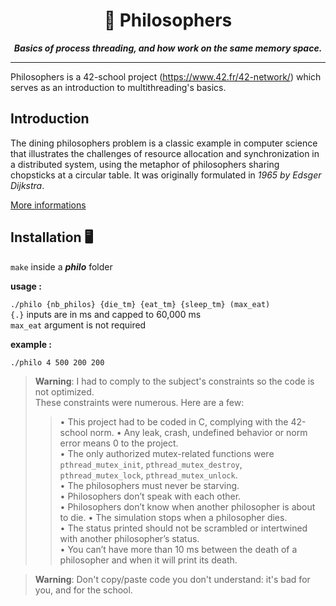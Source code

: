 <h1 align="center">
	📖 Philosophers
</h1>

<p align="center">
	<b><i>Basics of process threading, and how work on the same memory space.</i></b><br>
</p>

---

Philosophers is a 42-school project (https://www.42.fr/42-network/) which serves as an introduction to multithreading's basics.  

## Introduction

The dining philosophers problem is a classic example in computer science that illustrates the challenges of resource allocation and synchronization in a distributed system, using the metaphor of philosophers sharing chopsticks at a circular table. It was originally formulated in *1965 by Edsger Dijkstra*.

[More informations](https://en.wikipedia.org/wiki/Dining_philosophers_problem)

## Installation 🖥

`make` inside a __*philo*__ folder

__usage :__

`./philo {nb_philos} {die_tm} {eat_tm} {sleep_tm} (max_eat)`  
`{.}` inputs are in ms and capped to 60,000 ms  
`max_eat` argument is not required

__example :__

`./philo 4 500 200 200`

> **Warning**: I had to comply to the subject's constraints so the code is not optimized.  
> These constraints were numerous. Here are a few:  
>> • This project had to be coded in C, complying with the 42-school norm.
> • Any leak, crash, undefined behavior or norm error means 0 to the project.  
> • The only authorized mutex-related functions were `pthread_mutex_init`, `pthread_mutex_destroy`, `pthread_mutex_lock`, `pthread_mutex_unlock`.  
> • The philosophers must never be starving.  
> • Philosophers don’t speak with each other.  
> • Philosophers don’t know when another philosopher is about to die. 
> • The simulation stops when a philosopher dies.  
> • The status printed should not be scrambled or intertwined with another philosopher’s status.  
> • You can’t have more than 10 ms between the death of a philosopher and when it will print its death.  

> **Warning**: Don't copy/paste code you don't understand: it's bad for you, and for the school.
